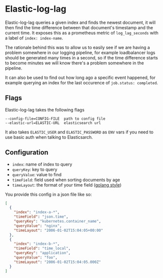 # Elastic-log-lag

Elastic-log-lag queries a given index and finds the newest document, it will then find the time difference between that document's timestamp and the current time.
It exposes this as a prometheus metric of `log_lag_seconds` with a label of `index: index-name`.

The rationale behind this was to allow us to easily see if we are having a problem somewhere in our logging pipeline, for example loadbalancer logs should be generated many times in a second, so if the time difference starts to become minutes we will know there's a problem somewhere in the pipeline.

It can also be used to find out how long ago a specific event happened, for example querying an index for the last occurence of `job.status: completed`.


## Flags
Elastic-log-lag takes the following flags
```
--config-file=CONFIG-FILE  path to config file
--elastic-url=ELASTIC-URL  elasticsearch url
```

It also takes `ELASTIC_USER` and `ELASTIC_PASSWORD` as `ENV` vars if you need to use basic auth when talking to Elasticsarch.
## Configuration


* `index`: name of index to query
* `queryKey`: key to query
* `queryValue`: value to find
* `timeField`: field used when sorting documents by age
* `timeLayout`: the format of your time field ([golang style](https://golang.org/src/time/format.go))

You provide this config in a json file like so:

```json
[
  {
    "index": "index-a-*",
    "timeField": "json.time",
    "queryKey": "kubernetes.container_name",
    "queryValue": "nginx",
    "timeLayout": "2006-01-02T15:04:05+00:00"
  },
  {
    "index": "index-b-*",
    "timeField": "time_local",
    "queryKey": "application",
    "queryValue": "foo",
    "timeLayout": "2006-01-02T15:04:05.000Z"
  }
]

```
